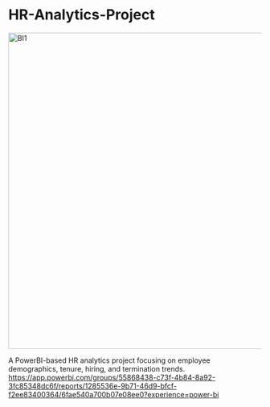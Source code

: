 # HR-Analytics-Project


<img width="629" alt="BI1" src="https://github.com/user-attachments/assets/6a211006-c93d-4623-9100-785e47235d08">

A PowerBI-based HR analytics project focusing on employee demographics, tenure, hiring, and termination trends.
https://app.powerbi.com/groups/55868438-c73f-4b84-8a92-3fc85348dc6f/reports/1285536e-9b71-46d9-bfcf-f2ee83400364/6fae540a700b07e08ee0?experience=power-bi
